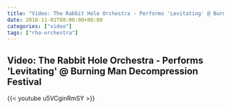 ```yaml
---
title: "Video: The Rabbit Hole Orchestra - Performs 'Levitating' @ Burning Man Decompression Festival"
date: 2018-11-01T08:00:00+00:00
categories: ["video"]
tags: ["rho-orchestra"]
---
```


## Video: The Rabbit Hole Orchestra - Performs 'Levitating' @ Burning Man Decompression Festival

{{< youtube u5VCginRmSY >}}